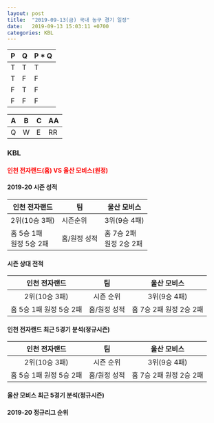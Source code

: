 ```yaml
---
layout: post
title:  "2019-09-13(금) 국내 농구 경기 일정"
date:   2019-09-13 15:03:11 +0700
categories: KBL
---
```


| P | Q | P * Q |
| - | - | - |
| T | T | T |
| T | F | F |
| F | T | F |
| F | F | F |

|A|B|C|AA|
| --- | --- | --- | --- |
|Q|W   |    E | RR     |



### KBL <br/> 
#### <span style="color:red"> 인천 전자랜드(홈) VS 울산 모비스(원정) </span><br/> 
#### 2019-20 시즌 성적 <br/> 
| 인천 전자랜드 | 팀 | 울산 모비스 | 
| --- | --- | --- |
| 2위(10승 3패) | 시즌순위 | 3위(9승 4패) | 
| 홈 5승 1패<br/> 원정 5승 2패 | 홈/원정 성적 | 홈 7승 2패<br/> 원정 2승 2패 | 
 

#### 시즌 상대 전적 <br/> 
|      인천 전자랜드      |      팀      |       울산 모비스       |
|:-----------------------:|:------------:|:-----------------------:|
|      2위(10승 3패)      |   시즌 순위  |       3위(9승 4패)      |
| 홈 5승 1패 원정 5승 2패 | 홈/원정 성적 | 홈 7승 2패 원정 2승 2패 |
#### 인천 전자랜드 최근 5경기 분석(정규시즌) <br/> 
| 인천 전자랜드 | 팀 | 울산 모비스 |
|:-----------------------:|:------------:|:-----------------------:|
| 2위(10승 3패) | 시즌 순위 | 3위(9승 4패) |
| 홈 5승 1패 원정 5승 2패 | 홈/원정 성적 | 홈 7승 2패 원정 2승 2패 |
#### 울산 모비스 최근 5경기 분석(정규시즌) <br/> 

#### 2019-20 정규리그 순위 <br/> 
